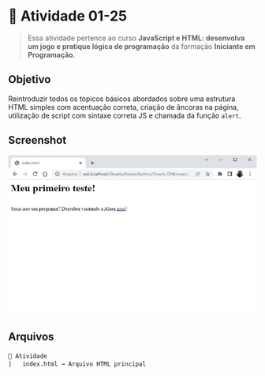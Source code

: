 # 🎯 Atividade 01-25

> Essa atividade pertence ao curso **JavaScript e HTML: desenvolva um jogo e pratique lógica de programação** da formação **Iniciante em Programação**.

## Objetivo

Reintroduzir todos os tópicos básicos abordados sobre uma estrutura HTML simples com acentuação correta, criação de âncoras na página, utilização de script com sintaxe correta JS e chamada da função `alert`.

## Screenshot

![](screenshot.jpg)


## Arquivos

    📁 Atividade
    |   index.html → Arquivo HTML principal
